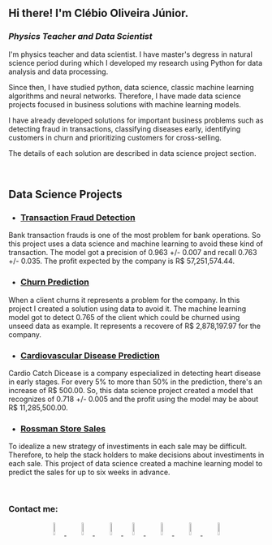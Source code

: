 ## Hi there! I'm Clébio Oliveira Júnior.

<h3><i>Physics Teacher and Data Scientist</i></h3>

I'm physics teacher and data scientist. I have master's degress in natural science period during which I developed my research using Python for data analysis and data processing. 

Since then, I have studied python, data science, classic machine learning algorithms and neural networks. Therefore, I have made data science projects focused in business solutions with machine learning models.

I have already developed solutions for important business problems such as detecting fraud in transactions, classifying diseases early, identifying customers in churn and prioritizing customers for cross-selling.

The details of each solution are described in data science project section.

<br>

## Data Science Projects

- ### [Transaction Fraud Detection](https://github.com/juniorcl/transaction-fraud-detection)

Bank transaction frauds is one of the most problem for bank operations. So this project uses a data science and machine learning to avoid these kind of transaction. The model got a precision of 0.963 +/- 0.007 and recall 0.763 +/- 0.035. The profit expected by the company is R$ 57,251,574.44.

- ### [Churn Prediction](https://github.com/juniorcl/churn-prediction)

When a client churns it represents a problem for the company. In this project I created a solution using data to avoid it. The machine learning model got to detect 0.765 of the client which could be churned using unseed data as example. It represents a recovere of R$ 2,878,197.97 for the company.

- ### [Cardiovascular Disease Prediction](https://github.com/juniorcl/cardiovascular-disease-prediction)

Cardio Catch Dicease is a company especialized in detecting heart disease in early stages. For every 5% to more than 50% in the prediction, there's an increase of R$ 500.00. So, this data science project created a model that recognizes of 0.718 +/- 0.005 and the profit using the model may be about R$ 11,285,500.00.

- ### [Rossman Store Sales](https://github.com/juniorcl/rossman-store-sales)

To idealize a new strategy of investiments in each sale may be difficult. Therefore, to help the stack holders to make decisions about investiments in each sale. This project of data science created a machine learning model to predict the sales for up to six weeks in advance.

<br>

### Contact me:

<div align="center">

<a href="www.gitlab.com/juniorcl">
    <img src="https://simpleicons.org/icons/github.svg" width="8%" alt="github">
</a>&nbsp;&nbsp;

<a href="www.gitlab.com/juniorcl">
    <img src="https://simpleicons.org/icons/gitlab.svg" width="8%" alt="gitlab">
</a>&nbsp;&nbsp;

<a href="www.kaggle.com/juniorcl">
    <img src="https://simpleicons.org/icons/kaggle.svg" width="8%" alt="kaggle">
</a>

<a href="www.twitter.com/clebioojunior">
    <img src="https://simpleicons.org/icons/twitter.svg" width="8%" alt="twitter">
</a>&nbsp;&nbsp;

<a href="www.dev.to/clebioojunior">
    <img src="https://simpleicons.org/icons/dev-dot-to.svg" width="8%" alt="dev">
</a>&nbsp;&nbsp;

<a href="www.dev.to/clebioojunior">
    <img src="https://simpleicons.org/icons/medium.svg" width="8%" alt="dev">
</a>&nbsp;&nbsp;

<a href="mailto:clebiomojunior@gmail.com">
    <img src="https://simpleicons.org/icons/gmail.svg" width="8%" alt="gmail">
</a>

</div>